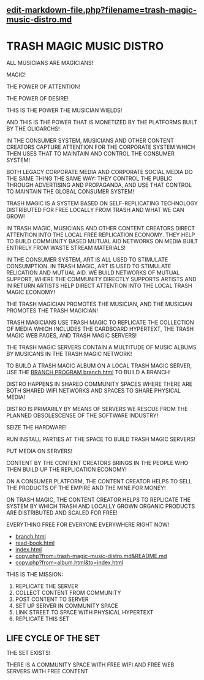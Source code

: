 ## [edit-markdown-file.php?filename=trash-magic-music-distro.md](edit-markdown-file.php?filename=trash-magic-music-distro.md)

# TRASH MAGIC MUSIC DISTRO


ALL MUSICIANS ARE MAGICIANS!

MAGIC!

THE POWER OF ATTENTION!

THE POWER OF DESIRE!

THIS IS THE POWER THE MUSICIAN WIELDS!

AND THIS IS THE POWER THAT IS MONETIZED BY THE PLATFORMS BUILT BY THE OLIGARCHS!

IN THE CONSUMER SYSTEM, MUSICIANS AND OTHER CONTENT CREATORS CAPTURE ATTENTION FOR THE CORPORATE SYSTEM WHICH THEN USES THAT TO MAINTAIN AND CONTROL THE CONSUMER SYSTEM!

BOTH LEGACY CORPORATE MEDIA AND CORPORATE SOCIAL MEDIA DO THE SAME THING THE SAME WAY: THEY CONTROL THE PUBLIC THROUGH ADVERTISING AND PROPAGANDA, AND USE THAT CONTROL TO MAINTAIN THE GLOBAL CONSUMER SYSTEM!

TRASH MAGIC IS A SYSTEM BASED ON SELF-REPLICATING TECHNOLOGY DISTRIBUTED FOR FREE LOCALLY FROM TRASH AND WHAT WE CAN GROW!

IN TRASH MAGIC, MUSICIANS AND OTHER CONTENT CREATORS DIRECT ATTENTION INTO THE LOCAL FREE REPLICATION ECONOMY.  THEY HELP TO BUILD COMMUNITY BASED MUTUAL AID NETWORKS ON MEDIA BUILT ENTIRELY FROM WASTE STREAM MATERIALS!

IN THE CONSUMER SYSTEM, ART IS ALL USED TO STIMULATE CONSUMPTION. IN TRASH MAGIC, ART IS USED TO STIMULATE RELICATION AND MUTUAL AID.  WE BUILD NETWORKS OF MUTUAL SUPPORT, WHERE THE COMMUNITY DIRECTLY SUPPORTS ARTISTS AND IN RETURN ARTISTS HELP DIRECT ATTENTION INTO THE LOCAL TRASH MAGIC ECONOMY!

THE TRASH MAGICIAN PROMOTES THE MUSICIAN, AND THE MUSICIAN PROMOTES THE TRASH MAGICIAN!

TRASH MAGICIANS USE TRASH MAGIC TO REPLICATE THE COLLECTION OF MEDIA WHICH INCLUDES THE CARDBOARD HYPERTEXT, THE TRASH MAGIC WEB PAGES, AND TRASH MAGIC SERVERS!

THE TRASH MAGIC SERVERS CONTAIN A MULTITUDE OF MUSIC ALBUMS BY MUSICANS IN THE TRASH MAGIC NETWORK!

TO BUILD A TRASH MAGIC ALBUM ON A LOCAL TRASH MAGIC SERVER, USE THE [BRANCH PROGRAM branch.html](branch.html) TO BUILD A BRANCH!

DISTRO HAPPENS IN SHARED COMMUNITY SPACES WHERE THERE ARE BOTH SHARED WIFI NETWORKS AND SPACES TO SHARE PHYSICAL MEDIA!

DISTRO IS PRIMARILY BY MEANS OF SERVERS WE RESCUE FROM THE PLANNED OBSOLESCENSE OF THE SOFTWARE INDUSTRY!

SEIZE THE HARDWARE!

RUN INSTALL PARTIES AT THE SPACE TO BUILD TRASH MAGIC SERVERS!

PUT MEDIA ON SERVERS!

CONTENT BY THE CONTENT CREATORS BRINGS IN THE PEOPLE WHO THEN BUILD UP THE REPLICATION ECONOMY!

ON A CONSUMER PLATFORM, THE CONTENT CREATOR HELPS TO SELL THE PRODUCTS OF THE EMPIRE AND THE MINE FOR MONEY!

ON TRASH MAGIC, THE CONTENT CREATOR HELPS TO REPLICATE THE SYSTEM BY WHICH TRASH AND LOCALLY GROWN ORGANIC PRODUCTS ARE DISTRIBUTED AND SCALED FOR FREE!

EVERYTHING FREE FOR EVERYONE EVERYWHERE RIGHT NOW!

 - [branch.html](branch.html)
 - [read-book.html](read-book.html)
 - [index.html](index.html)
 - [copy.php?from=trash-magic-music-distro.md&README.md](copy.php?from=trash-magic-music-distro.md&README.md)
 - [copy.php?from=album.html&to=index.html](copy.php?from=album.html&to=index.html)


THIS IS THE MISSION:

1. REPLICATE THE SERVER
2. COLLECT CONTENT FROM COMMUNITY
3. POST CONTENT TO SERVER
4. SET UP SERVER IN COMMUNITY SPACE
5. LINK STREET TO SPACE WITH PHYSICAL HYPERTEXT
6. REPLICATE THIS SET

## LIFE CYCLE OF THE SET

THE SET EXISTS!

THERE IS A COMMUNITY SPACE WITH FREE WIFI AND FREE WEB SERVERS WITH FREE CONTENT
